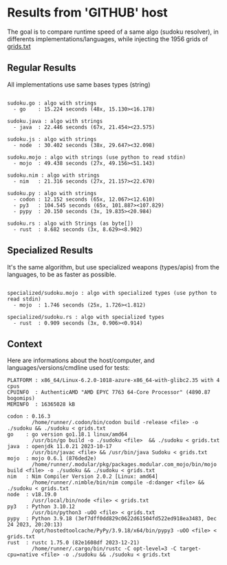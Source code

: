 # Results from 'GITHUB' host

The goal is to compare runtime speed of a same algo (sudoku resolver), in differents implementations/languages, while injecting the 1956 grids of [grids.txt](grids.txt)

## Regular Results

All implementations use same bases types (string)

```

sudoku.go : algo with strings
  - go    : 15.224 seconds (48x, 15.130><16.178)

sudoku.java : algo with strings
  - java  : 22.446 seconds (67x, 21.454><23.575)

sudoku.js : algo with strings
  - node  : 30.402 seconds (38x, 29.647><32.098)

sudoku.mojo : algo with strings (use python to read stdin)
  - mojo  : 49.438 seconds (27x, 49.156><51.143)

sudoku.nim : algo with strings
  - nim   : 21.316 seconds (27x, 21.157><22.670)

sudoku.py : algo with strings
  - codon : 12.152 seconds (65x, 12.067><12.610)
  - py3   : 104.545 seconds (65x, 101.887><107.829)
  - pypy  : 20.150 seconds (3x, 19.835><20.984)

sudoku.rs : algo with Strings (as byte[])
  - rust  : 8.682 seconds (3x, 8.629><8.902)

```

## Specialized Results

It's the same algorithm, but use specialized weapons (types/apis) from the languages, to be as faster as possible.

```

specialized/sudoku.mojo : algo with specialized types (use python to read stdin)
  - mojo  : 1.746 seconds (25x, 1.726><1.812)

specialized/sudoku.rs : algo with specialized types
  - rust  : 0.909 seconds (3x, 0.906><0.914)

```
## Context

Here are informations about the host/computer, and languages/versions/cmdline used for tests:
```
PLATFORM : x86_64/Linux-6.2.0-1018-azure-x86_64-with-glibc2.35 with 4 cpus
CPUINFO  : AuthenticAMD "AMD EPYC 7763 64-Core Processor" (4890.87 bogomips)
MEMINFO  : 16365028 kB

codon : 0.16.3
        /home/runner/.codon/bin/codon build -release <file> -o ./sudoku && ./sudoku < grids.txt
go    : go version go1.18.1 linux/amd64
        /usr/bin/go build -o ./sudoku <file>  && ./sudoku < grids.txt
java  : openjdk 11.0.21 2023-10-17
        /usr/bin/javac <file> && /usr/bin/java Sudoku < grids.txt
mojo  : mojo 0.6.1 (876ded2e)
        /home/runner/.modular/pkg/packages.modular.com_mojo/bin/mojo build <file> -o ./sudoku && ./sudoku < grids.txt
nim   : Nim Compiler Version 2.0.2 [Linux: amd64]
        /home/runner/.nimble/bin/nim compile -d:danger <file> && ./sudoku < grids.txt
node  : v18.19.0
        /usr/local/bin/node <file> < grids.txt
py3   : Python 3.10.12
        /usr/bin/python3 -uOO <file> < grids.txt
pypy  : Python 3.9.18 (3ef7dff0dd829c0622d61504fd522ed918ea3483, Dec 24 2023, 20:20:13)
        /opt/hostedtoolcache/PyPy/3.9.18/x64/bin/pypy3 -uOO <file> < grids.txt
rust  : rustc 1.75.0 (82e1608df 2023-12-21)
        /home/runner/.cargo/bin/rustc -C opt-level=3 -C target-cpu=native <file> -o ./sudoku && ./sudoku < grids.txt

```


